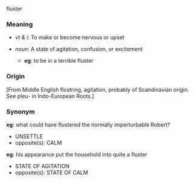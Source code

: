 fluster
### Meaning
+ _vt & i_: To make or become nervous or upset

+ _noun_: A state of agitation, confusion, or excitement
    + __eg__: to be in a terrible fluster

### Origin

[From Middle English flostring, agitation, probably of Scandinavian origin. See pleu- in Indo-European Roots.]

### Synonym

__eg__: what could have flustered the normally imperturbable Robert? 

+ UNSETTLE
+ opposite(s): CALM

__eg__: his appearance put the household into quite a fluster

+ STATE OF AGITATION
+ opposite(s): STATE OF CALM


